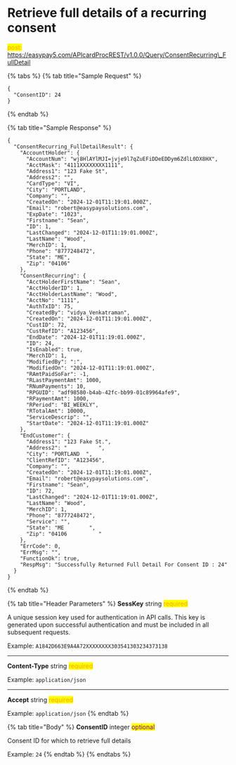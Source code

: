 # Retrieve full details of a recurring consent

<mark style="color:orange;">post:</mark> https://easypay5.com/APIcardProcREST/v1.0.0/Query/ConsentRecurring\_FullDetail

{% tabs %}
{% tab title="Sample Request" %}
```clike
{
  "ConsentID": 24
}
```
{% endtab %}

{% tab title="Sample Response" %}
```clike
{
  "ConsentRecurring_FullDetailResult": {
    "AccounttHolder": {
      "AccountNum": "wj8HlAYlMJI=jvje9l7qZuEFiDDeEDDym6ZdlL0DX8HX",
      "AcctMask": "4111XXXXXXXX1111",
      "Address1": "123 Fake St",
      "Address2": "",
      "CardType": "VI",
      "City": "PORTLAND",
      "Company": "",
      "CreatedOn": "2024-12-01T11:19:01.000Z",
      "Email": "robert@easypaysolutions.com",
      "ExpDate": "1023",
      "Firstname": "Sean",
      "ID": 1,
      "LastChanged": "2024-12-01T11:19:01.000Z",
      "LastName": "Wood",
      "MerchID": 1,
      "Phone": "8777248472",
      "State": "ME",
      "Zip": "04106"
    },
    "ConsentRecurring": {
      "AcctHolderFirstName": "Sean",
      "AcctHolderID": 1,
      "AcctHolderLastName": "Wood",
      "AcctNo": "1111",
      "AuthTxID": 75,
      "CreatedBy": "vidya_Venkatraman",
      "CreatedOn": "2024-12-01T11:19:01.000Z",
      "CustID": 72,
      "CustRefID": "A123456",
      "EndDate": "2024-12-01T11:19:01.000Z",
      "ID": 24,
      "IsEnabled": true,
      "MerchID": 1,
      "ModifiedBy": ":",
      "ModifiedOn": "2024-12-01T11:19:01.000Z",
      "RAmtPaidSoFar": -1,
      "RLastPaymentAmt": 1000,
      "RNumPayments": 10,
      "RPGUID": "adf98580-b4ab-42fc-bb99-01c89964afe9",
      "RPaymentAmt": 1000,
      "RPeriod": "BI_WEEKLY",
      "RTotalAmt": 10000,
      "ServiceDescrip": "",
      "StartDate": "2024-12-01T11:19:01.000Z"
    },
    "EndCustomer": {
      "Address1": "123 Fake St.",
      "Address2": "          ",
      "City": "PORTLAND  ",
      "ClientRefID": "A123456",
      "Company": "",
      "CreatedOn": "2024-12-01T11:19:01.000Z",
      "Email": "robert@easypaysolutions.com",
      "Firstname": "Sean",
      "ID": 72,
      "LastChanged": "2024-12-01T11:19:01.000Z",
      "LastName": "Wood",
      "MerchID": 1,
      "Phone": "8777248472",
      "Service": "",
      "State": "ME        ",
      "Zip": "04106          "
    },
    "ErrCode": 0,
    "ErrMsg": "",
    "FunctionOk": true,
    "RespMsg": "Successfully Returned Full Detail For Consent ID : 24"
  }
}
```
{% endtab %}

{% tab title="Header Parameters" %}
**SessKey** string <mark style="color:orange;">required</mark>

A unique session key used for authentication in API calls. This key is generated upon successful authentication and must be included in all subsequent requests.

Example: `A1842D663E9A4A72XXXXXXXX303541303234373138`

***

**Content-Type** string <mark style="color:orange;">required</mark>

Example: `application/json`

***

**Accept** string <mark style="color:orange;">required</mark>

Example: `application/json`
{% endtab %}

{% tab title="Body" %}
**ConsentID** integer <mark style="color:purple;">optional</mark>

Consent ID for which to retrieve full details

Example: `24`
{% endtab %}
{% endtabs %}
